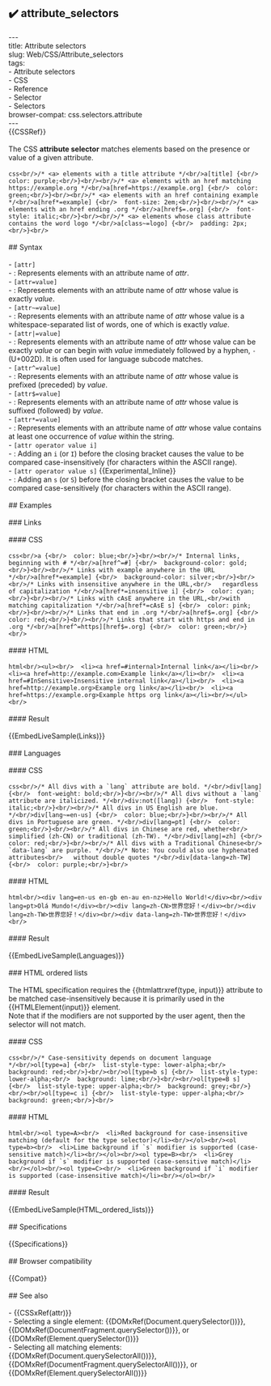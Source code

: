 ## ✔️ attribute_selectors 
 ---<br/>title: Attribute selectors<br/>slug: Web/CSS/Attribute_selectors<br/>tags:<br/>  - Attribute selectors<br/>  - CSS<br/>  - Reference<br/>  - Selector<br/>  - Selectors<br/>browser-compat: css.selectors.attribute<br/>---<br/>{{CSSRef}}<br/><br/>The CSS **attribute selector** matches elements based on the presence or value of a given attribute.<br/><br/>```css<br/>/* <a> elements with a title attribute */<br/>a[title] {<br/>  color: purple;<br/>}<br/><br/>/* <a> elements with an href matching https://example.org */<br/>a[href=https://example.org] {<br/>  color: green;<br/>}<br/><br/>/* <a> elements with an href containing example */<br/>a[href*=example] {<br/>  font-size: 2em;<br/>}<br/><br/>/* <a> elements with an href ending .org */<br/>a[href$=.org] {<br/>  font-style: italic;<br/>}<br/><br/>/* <a> elements whose class attribute contains the word logo */<br/>a[class~=logo] {<br/>  padding: 2px;<br/>}<br/>```<br/><br/>## Syntax<br/><br/>- `[attr]`<br/>  - : Represents elements with an attribute name of _attr_.<br/>- `[attr=value]`<br/>  - : Represents elements with an attribute name of _attr_ whose value is exactly _value_.<br/>- `[attr~=value]`<br/>  - : Represents elements with an attribute name of _attr_ whose value is a whitespace-separated list of words, one of which is exactly _value_.<br/>- `[attr|=value]`<br/>  - : Represents elements with an attribute name of _attr_ whose value can be exactly _value_ or can begin with _value_ immediately followed by a hyphen, `-` (U+002D). It is often used for language subcode matches.<br/>- `[attr^=value]`<br/>  - : Represents elements with an attribute name of _attr_ whose value is prefixed (preceded) by _value_.<br/>- `[attr$=value]`<br/>  - : Represents elements with an attribute name of _attr_ whose value is suffixed (followed) by _value_.<br/>- `[attr*=value]`<br/>  - : Represents elements with an attribute name of _attr_ whose value contains at least one occurrence of _value_ within the string.<br/>- `[attr operator value i]`<br/>  - : Adding an `i` (or `I`) before the closing bracket causes the value to be compared case-insensitively (for characters within the ASCII range).<br/>- `[attr operator value s]` {{Experimental_Inline}}<br/>  - : Adding an `s` (or `S`) before the closing bracket causes the value to be compared case-sensitively (for characters within the ASCII range).<br/><br/>## Examples<br/><br/>### Links<br/><br/>#### CSS<br/><br/>```css<br/>a {<br/>  color: blue;<br/>}<br/><br/>/* Internal links, beginning with # */<br/>a[href^=#] {<br/>  background-color: gold;<br/>}<br/><br/>/* Links with example anywhere in the URL */<br/>a[href*=example] {<br/>  background-color: silver;<br/>}<br/><br/>/* Links with insensitive anywhere in the URL,<br/>   regardless of capitalization */<br/>a[href*=insensitive i] {<br/>  color: cyan;<br/>}<br/><br/>/* Links with cAsE anywhere in the URL,<br/>with matching capitalization */<br/>a[href*=cAsE s] {<br/>  color: pink;<br/>}<br/><br/>/* Links that end in .org */<br/>a[href$=.org] {<br/>  color: red;<br/>}<br/><br/>/* Links that start with https and end in .org */<br/>a[href^=https][href$=.org] {<br/>  color: green;<br/>}<br/>```<br/><br/>#### HTML<br/><br/>```html<br/><ul><br/>  <li><a href=#internal>Internal link</a></li><br/>  <li><a href=http://example.com>Example link</a></li><br/>  <li><a href=#InSensitive>Insensitive internal link</a></li><br/>  <li><a href=http://example.org>Example org link</a></li><br/>  <li><a href=https://example.org>Example https org link</a></li><br/></ul><br/>```<br/><br/>#### Result<br/><br/>{{EmbedLiveSample(Links)}}<br/><br/>### Languages<br/><br/>#### CSS<br/><br/>```css<br/>/* All divs with a `lang` attribute are bold. */<br/>div[lang] {<br/>  font-weight: bold;<br/>}<br/><br/>/* All divs without a `lang` attribute are italicized. */<br/>div:not([lang]) {<br/>  font-style: italic;<br/>}<br/><br/>/* All divs in US English are blue. */<br/>div[lang~=en-us] {<br/>  color: blue;<br/>}<br/><br/>/* All divs in Portuguese are green. */<br/>div[lang=pt] {<br/>  color: green;<br/>}<br/><br/>/* All divs in Chinese are red, whether<br/>   simplified (zh-CN) or traditional (zh-TW). */<br/>div[lang|=zh] {<br/>  color: red;<br/>}<br/><br/>/* All divs with a Traditional Chinese<br/>   `data-lang` are purple. */<br/>/* Note: You could also use hyphenated attributes<br/>   without double quotes */<br/>div[data-lang=zh-TW] {<br/>  color: purple;<br/>}<br/>```<br/><br/>#### HTML<br/><br/>```html<br/><div lang=en-us en-gb en-au en-nz>Hello World!</div><br/><div lang=pt>Olá Mundo!</div><br/><div lang=zh-CN>世界您好！</div><br/><div lang=zh-TW>世界您好！</div><br/><div data-lang=zh-TW>世界您好！</div><br/>```<br/><br/>#### Result<br/><br/>{{EmbedLiveSample(Languages)}}<br/><br/>### HTML ordered lists<br/><br/>The HTML specification requires the {{htmlattrxref(type, input)}} attribute to be matched case-insensitively because it is primarily used in the {{HTMLElement(input)}} element.<br/>Note that if the modifiers are not supported by the user agent, then the selector will not match.<br/><br/>#### CSS<br/><br/>```css<br/>/* Case-sensitivity depends on document language */<br/>ol[type=a] {<br/>  list-style-type: lower-alpha;<br/>  background: red;<br/>}<br/><br/>ol[type=b s] {<br/>  list-style-type: lower-alpha;<br/>  background: lime;<br/>}<br/><br/>ol[type=B s] {<br/>  list-style-type: upper-alpha;<br/>  background: grey;<br/>}<br/><br/>ol[type=c i] {<br/>  list-style-type: upper-alpha;<br/>  background: green;<br/>}<br/>```<br/><br/>#### HTML<br/><br/>```html<br/><ol type=A><br/>  <li>Red background for case-insensitive matching (default for the type selector)</li><br/></ol><br/><ol type=b><br/>  <li>Lime background if `s` modifier is supported (case-sensitive match)</li><br/></ol><br/><ol type=B><br/>  <li>Grey background if `s` modifier is supported (case-sensitive match)</li><br/></ol><br/><ol type=C><br/>  <li>Green background if `i` modifier is supported (case-insensitive match)</li><br/></ol><br/>```<br/><br/>#### Result<br/><br/>{{EmbedLiveSample(HTML_ordered_lists)}}<br/><br/>## Specifications<br/><br/>{{Specifications}}<br/><br/>## Browser compatibility<br/><br/>{{Compat}}<br/><br/>## See also<br/><br/>- {{CSSxRef(attr)}}<br/>- Selecting a single element: {{DOMxRef(Document.querySelector())}}, {{DOMxRef(DocumentFragment.querySelector())}}, or {{DOMxRef(Element.querySelector())}}<br/>- Selecting all matching elements: {{DOMxRef(Document.querySelectorAll())}}, {{DOMxRef(DocumentFragment.querySelectorAll())}}, or {{DOMxRef(Element.querySelectorAll())}}<br/>
